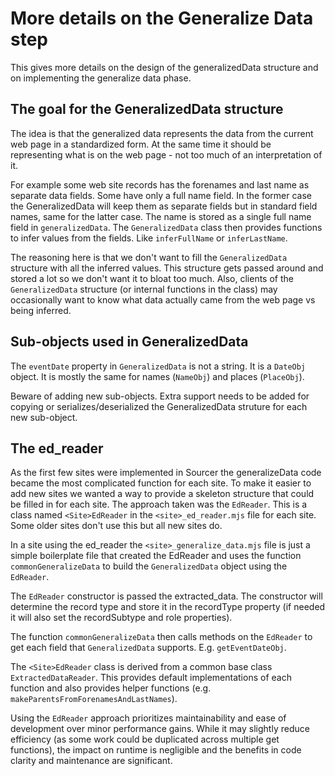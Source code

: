 # More details on the Generalize Data step

This gives more details on the design of the generalizedData structure and on implementing the generalize data phase.

## The goal for the GeneralizedData structure

The idea is that the generalized data represents the data from the current web page in a standardized form.
At the same time it should be representing what is on the web page - not too much of an interpretation of it.

For example some web site records has the forenames and last name as separate data fields. Some have only a full name field.
In the former case the GeneralizedData will keep them as separate fields but in standard field names, same for the latter case.
The name is stored as a single full name field in `generalizedData`. The `GeneralizedData` class then provides functions to infer values from the fields.
Like `inferFullName` or `inferLastName`.

The reasoning here is that we don't want to fill the `GeneralizedData` structure with all the inferred values.
This structure gets passed around and stored a lot so we don't want it to bloat too much.
Also, clients of the `GeneralizedData` structure (or internal functions in the class) may occasionally want to know what data actually came from the web page vs being inferred.

## Sub-objects used in GeneralizedData

The `eventDate` property in `GeneralizedData` is not a string. It is a `DateObj` object. It is mostly the same for names (`NameObj`) and places (`PlaceObj`).

Beware of adding new sub-objects. Extra support needs to be added for copying or serializes/deserialized the GeneralizedData struture for each new sub-object.

## The ed_reader

As the first few sites were implemented in Sourcer the generalizeData code became the most complicated function for each site.
To make it easier to add new sites we wanted a way to provide a skeleton structure that could be filled in for each site.
The approach taken was the `EdReader`. This is a class named `<Site>EdReader` in the `<site>_ed_reader.mjs` file for each site. Some older sites don't use this but all new sites do.

In a site using the ed_reader the `<site>_generalize_data.mjs` file is just a simple boilerplate file that created the EdReader and uses the function `commonGeneralizeData` to build the `GeneralizedData` object using the `EdReader`.

The `EdReader` constructor is passed the extracted_data. The constructor will determine the record type and store it in the recordType property (if needed it will also set the recordSubtype and role properties).

The function `commonGeneralizeData` then calls methods on the `EdReader` to get each field that `GeneralizedData` supports. E.g. `getEventDateObj`.

The `<Site>EdReader` class is derived from a common base class `ExtractedDataReader`. This provides default implementations of each function and also provides helper functions (e.g. `makeParentsFromForenamesAndLastNames`).

Using the `EdReader` approach prioritizes maintainability and ease of development over minor performance gains. While it may slightly reduce efficiency (as some work could be duplicated across multiple get functions), the impact on runtime is negligible and the benefits in code clarity and maintenance are significant.




